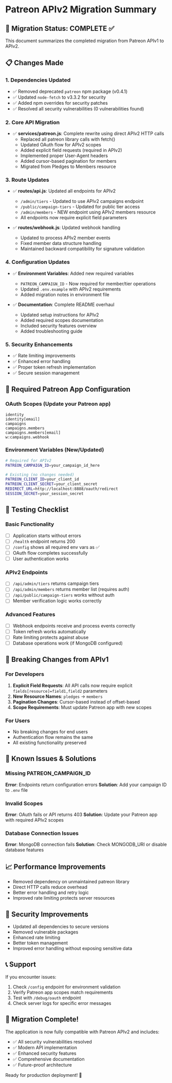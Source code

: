 # Patreon APIv2 Migration Summary

## 🎯 Migration Status: COMPLETE ✅

This document summarizes the completed migration from Patreon APIv1 to APIv2.

## 📋 Changes Made

### 1. Dependencies Updated
- ✅ Removed deprecated `patreon` npm package (v0.4.1)
- ✅ Updated `node-fetch` to v3.3.2 for security
- ✅ Added npm overrides for security patches
- ✅ Resolved all security vulnerabilities (0 vulnerabilities found)

### 2. Core API Migration
- ✅ **services/patreon.js**: Complete rewrite using direct APIv2 HTTP calls
  - Replaced all patreon library calls with fetch()
  - Updated OAuth flow for APIv2 scopes
  - Added explicit field requests (required in APIv2)
  - Implemented proper User-Agent headers
  - Added cursor-based pagination for members
  - Migrated from Pledges to Members resource

### 3. Route Updates
- ✅ **routes/api.js**: Updated all endpoints for APIv2
  - `/admin/tiers` - Updated to use APIv2 campaigns endpoint
  - `/public/campaign-tiers` - Updated for public tier access
  - `/admin/members` - NEW endpoint using APIv2 members resource
  - All endpoints now require explicit field parameters

- ✅ **routes/webhook.js**: Updated webhook handling
  - Updated to process APIv2 member events
  - Fixed member data structure handling
  - Maintained backward compatibility for signature validation

### 4. Configuration Updates
- ✅ **Environment Variables**: Added new required variables
  - `PATREON_CAMPAIGN_ID` - Now required for member/tier operations
  - Updated `.env.example` with APIv2 requirements
  - Added migration notes in environment file

- ✅ **Documentation**: Complete README overhaul
  - Updated setup instructions for APIv2
  - Added required scopes documentation
  - Included security features overview
  - Added troubleshooting guide

### 5. Security Enhancements
- ✅ Rate limiting improvements
- ✅ Enhanced error handling
- ✅ Proper token refresh implementation
- ✅ Secure session management

## 🔧 Required Patreon App Configuration

### OAuth Scopes (Update your Patreon app)
```
identity
identity[email]
campaigns
campaigns.members
campaigns.members[email]
w:campaigns.webhook
```

### Environment Variables (New/Updated)
```bash
# Required for APIv2
PATREON_CAMPAIGN_ID=your_campaign_id_here

# Existing (no changes needed)
PATREON_CLIENT_ID=your_client_id
PATREON_CLIENT_SECRET=your_client_secret
REDIRECT_URL=http://localhost:8888/oauth/redirect
SESSION_SECRET=your_session_secret
```

## 🚀 Testing Checklist

### Basic Functionality
- [ ] Application starts without errors
- [ ] `/health` endpoint returns 200
- [ ] `/config` shows all required env vars as ✅
- [ ] OAuth flow completes successfully
- [ ] User authentication works

### APIv2 Endpoints
- [ ] `/api/admin/tiers` returns campaign tiers
- [ ] `/api/admin/members` returns member list (requires auth)
- [ ] `/api/public/campaign-tiers` works without auth
- [ ] Member verification logic works correctly

### Advanced Features
- [ ] Webhook endpoints receive and process events correctly
- [ ] Token refresh works automatically
- [ ] Rate limiting protects against abuse
- [ ] Database operations work (if MongoDB configured)

## 🔄 Breaking Changes from APIv1

### For Developers
1. **Explicit Field Requests**: All API calls now require explicit `fields[resource]=field1,field2` parameters
2. **New Resource Names**: `pledges` → `members`
3. **Pagination Changes**: Cursor-based instead of offset-based
4. **Scope Requirements**: Must update Patreon app with new scopes

### For Users
- No breaking changes for end users
- Authentication flow remains the same
- All existing functionality preserved

## 🐛 Known Issues & Solutions

### Missing PATREON_CAMPAIGN_ID
**Error**: Endpoints return configuration errors
**Solution**: Add your campaign ID to `.env` file

### Invalid Scopes
**Error**: OAuth fails or API returns 403
**Solution**: Update your Patreon app with required APIv2 scopes

### Database Connection Issues
**Error**: MongoDB connection fails
**Solution**: Check MONGODB_URI or disable database features

## 📈 Performance Improvements

- Removed dependency on unmaintained patreon library
- Direct HTTP calls reduce overhead
- Better error handling and retry logic
- Improved rate limiting protects server resources

## 🔐 Security Improvements

- Updated all dependencies to secure versions
- Removed vulnerable packages
- Enhanced rate limiting
- Better token management
- Improved error handling without exposing sensitive data

## 📞 Support

If you encounter issues:

1. Check `/config` endpoint for environment validation
2. Verify Patreon app scopes match requirements
3. Test with `/debug/oauth` endpoint
4. Check server logs for specific error messages

## 🎉 Migration Complete!

The application is now fully compatible with Patreon APIv2 and includes:
- ✅ All security vulnerabilities resolved
- ✅ Modern API implementation
- ✅ Enhanced security features
- ✅ Comprehensive documentation
- ✅ Future-proof architecture

Ready for production deployment! 🚀

